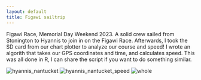 ```yaml
---
layout: default
title: Figawi sailtrip
---
```

Figawi Race, Memorial Day Weekend 2023. A solid crew sailed from Stonington to Hyannis to join in on the Figawi Race. Afterwards, I took the SD card from our chart plotter to analyze our course and speed! I wrote an algorith that takes our GPS coordinates and time, and calculates speed. This was all done in R, I can share the script if you want to do something similar.

![hyannis_nantucket](https://github.com/LucasFJones/LucasFJones.github.io/assets/65695212/f1b392c8-b798-45b8-8748-90bfc4dcd338)
![hyannis_nantucket_speed](https://github.com/LucasFJones/LucasFJones.github.io/assets/65695212/4bce7f2f-05ff-49aa-8bcb-422449b8dc75)
![whole](https://github.com/LucasFJones/LucasFJones.github.io/assets/65695212/9dda5f11-66d2-4a31-8be9-9013b39ed387)
